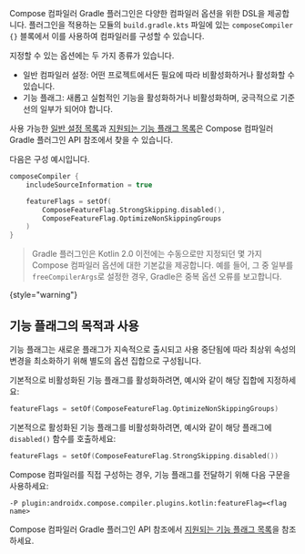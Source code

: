 [//]: # (title: Compose 컴파일러 옵션 DSL)

Compose 컴파일러 Gradle 플러그인은 다양한 컴파일러 옵션을 위한 DSL을 제공합니다.
플러그인을 적용하는 모듈의 `build.gradle.kts` 파일에 있는 `composeCompiler {}` 블록에서 이를 사용하여 컴파일러를 구성할 수 있습니다.

지정할 수 있는 옵션에는 두 가지 종류가 있습니다.

*   일반 컴파일러 설정: 어떤 프로젝트에서든 필요에 따라 비활성화하거나 활성화할 수 있습니다.
*   기능 플래그: 새롭고 실험적인 기능을 활성화하거나 비활성화하며, 궁극적으로 기준선의 일부가 되어야 합니다.

사용 가능한 [일반 설정 목록](https://kotlinlang.org/api/kotlin-gradle-plugin/compose-compiler-gradle-plugin/org.jetbrains.kotlin.compose.compiler.gradle/-compose-compiler-gradle-plugin-extension/)과 [지원되는 기능 플래그 목록](https://kotlinlang.org/api/kotlin-gradle-plugin/compose-compiler-gradle-plugin/org.jetbrains.kotlin.compose.compiler.gradle/-compose-feature-flag/-companion/)은 Compose 컴파일러 Gradle 플러그인 API 참조에서 찾을 수 있습니다.

다음은 구성 예시입니다.

```kotlin
composeCompiler {
    includeSourceInformation = true

    featureFlags = setOf(
        ComposeFeatureFlag.StrongSkipping.disabled(),
        ComposeFeatureFlag.OptimizeNonSkippingGroups
    )
}
```

> Gradle 플러그인은 Kotlin 2.0 이전에는 수동으로만 지정되던 몇 가지 Compose 컴파일러 옵션에 대한 기본값을 제공합니다.
> 예를 들어, 그 중 일부를 `freeCompilerArgs`로 설정한 경우, Gradle은 중복 옵션 오류를 보고합니다.
>
{style="warning"}

## 기능 플래그의 목적과 사용

기능 플래그는 새로운 플래그가 지속적으로 출시되고 사용 중단됨에 따라 최상위 속성의 변경을 최소화하기 위해 별도의 옵션 집합으로 구성됩니다.

기본적으로 비활성화된 기능 플래그를 활성화하려면, 예시와 같이 해당 집합에 지정하세요:

```kotlin
featureFlags = setOf(ComposeFeatureFlag.OptimizeNonSkippingGroups)
```

기본적으로 활성화된 기능 플래그를 비활성화하려면, 예시와 같이 해당 플래그에 `disabled()` 함수를 호출하세요:

```kotlin
featureFlags = setOf(ComposeFeatureFlag.StrongSkipping.disabled())
```

Compose 컴파일러를 직접 구성하는 경우, 기능 플래그를 전달하기 위해 다음 구문을 사용하세요:

```none
-P plugin:androidx.compose.compiler.plugins.kotlin:featureFlag=<flag name>
```

Compose 컴파일러 Gradle 플러그인 API 참조에서 [지원되는 기능 플래그 목록](https://kotlinlang.org/api/kotlin-gradle-plugin/compose-compiler-gradle-plugin/org.jetbrains.kotlin.compose.compiler.gradle/-compose-feature-flag/-companion/)을 참조하세요.